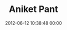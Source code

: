---
title: "Aniket Pant"
date: 2012-06-12 10:38:48 00:00
permalink: /borncssed
twitter: "aniket_pant"
likes: [834,69,1002]
id: 930
gravatar: "http://www.gravatar.com/avatar/b6500b41998cd1ed4aa28464ec0118bb"
---